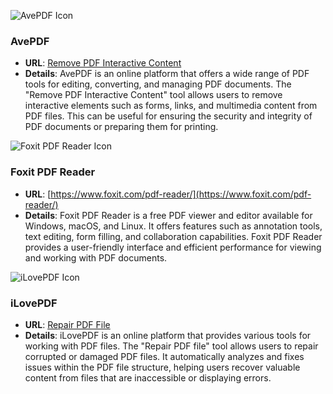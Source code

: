 ![AvePDF Icon](path/to/avepdf_icon.png)
### AvePDF
- **URL**: [Remove PDF Interactive Content](https://www.avepdf.com/remove-pdf-interactive-content)
- **Details**: AvePDF is an online platform that offers a wide range of PDF tools for editing, converting, and managing PDF documents. The "Remove PDF Interactive Content" tool allows users to remove interactive elements such as forms, links, and multimedia content from PDF files. This can be useful for ensuring the security and integrity of PDF documents or preparing them for printing.

![Foxit PDF Reader Icon](path/to/foxit_icon.png)
### Foxit PDF Reader
- **URL**: [https://www.foxit.com/pdf-reader/](https://www.foxit.com/pdf-reader/)
- **Details**: Foxit PDF Reader is a free PDF viewer and editor available for Windows, macOS, and Linux. It offers features such as annotation tools, text editing, form filling, and collaboration capabilities. Foxit PDF Reader provides a user-friendly interface and efficient performance for viewing and working with PDF documents.

![iLovePDF Icon](path/to/ilovepdf_icon.png)
### iLovePDF
- **URL**: [Repair PDF File](https://www.ilovepdf.com/repair-pdf)
- **Details**: iLovePDF is an online platform that provides various tools for working with PDF files. The "Repair PDF file" tool allows users to repair corrupted or damaged PDF files. It automatically analyzes and fixes issues within the PDF file structure, helping users recover valuable content from files that are inaccessible or displaying errors.
